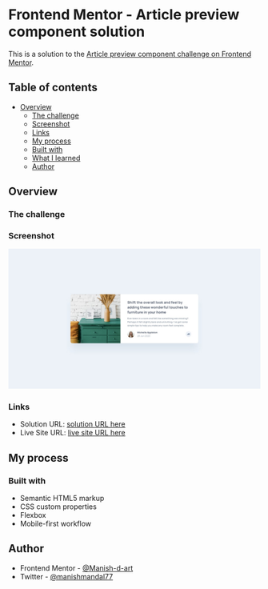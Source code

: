 # Frontend Mentor - Article preview component solution

This is a solution to the [Article preview component challenge on Frontend Mentor](https://www.frontendmentor.io/challenges/article-preview-component-dYBN_pYFT).  

## Table of contents

- [Overview](#overview)
  - [The challenge](#the-challenge)
  - [Screenshot](#screenshot)
  - [Links](#links)
  - [My process](#my-process)
  - [Built with](#built-with)
  - [What I learned](#what-i-learned)
  - [Author](#author)


## Overview

### The challenge

### Screenshot

![](./assets/design/desktop-design.jpg)


### Links

- Solution URL: [ solution URL here](https://github.com/Manish-d-art/article-preview-component.git)
- Live Site URL: [ live site URL here](https://article-preview-component-d-art.netlify.app)

## My process

### Built with

- Semantic HTML5 markup
- CSS custom properties
- Flexbox
- Mobile-first workflow

## Author

- Frontend Mentor - [@Manish-d-art](https://www.frontendmentor.io/profile/Manish-d-art)
- Twitter - [@manishmandal77](https://www.twitter.com/manishmandal77)
